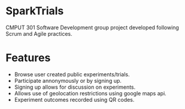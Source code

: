 # SparkTrials

CMPUT 301 Software Development group project developed following Scrum and Agile practices.

# Features

- Browse user created public experiments/trials.   
- Participate annonymously or by signing up.       
- Signing up allows for discussion on experiments.    
- Allows use of geolocation restrictions using google maps api.    
- Experiment outcomes recorded using QR codes.
